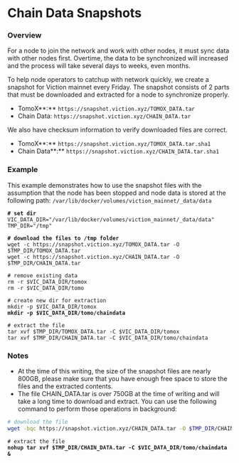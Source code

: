 # Chain Data Snapshots

### Overview

For a node to join the network and work with other nodes, it must sync data with other nodes first. Overtime, the data to be synchronized will increased and the process will take several days to weeks, even months.

To help node operators to catchup with network quickly, we create a snapshot for Viction mainnet every Friday. The snapshot consists of 2 parts that must be downloaded and extracted for a node to synchronize properly.

* TomoX**:** `https://snapshot.viction.xyz/TOMOX_DATA.tar`
* Chain Data: `https://snapshot.viction.xyz/CHAIN_DATA.tar`

We also have checksum information to verify downloaded files are correct.

* TomoX**:** `https://snapshot.viction.xyz/TOMOX_DATA.tar.sha1`
* Chain Data**:** `https://snapshot.viction.xyz/CHAIN_DATA.tar.sha1`

### Example

This example demonstrates how to use the snapshot files with the assumption that the node has been stopped and node data is stored at the following path: `/var/lib/docker/volumes/viction_mainnet/_data/data`

<pre class="language-bash"><code class="lang-bash"><strong># set dir
</strong>VIC_DATA_DIR="/var/lib/docker/volumes/viction_mainnet/_data/data"
TMP_DIR="/tmp"
<strong>
</strong><strong># download the files to /tmp folder
</strong>wget -c https://snapshot.viction.xyz/TOMOX_DATA.tar -O $TMP_DIR/TOMOX_DATA.tar
wget -c https://snapshot.viction.xyz/CHAIN_DATA.tar -O $TMP_DIR/CHAIN_DATA.tar

# remove existing data
rm -r $VIC_DATA_DIR/tomox
rm -r $VIC_DATA_DIR/tomo

# create new dir for extraction
mkdir -p $VIC_DATA_DIR/tomox
<strong>mkdir -p $VIC_DATA_DIR/tomo/chaindata
</strong>
# extract the file
tar xvf $TMP_DIR/TOMOX_DATA.tar -C $VIC_DATA_DIR/tomox
tar xvf $TMP_DIR/CHAIN_DATA.tar -C $VIC_DATA_DIR/tomo/chaindata
</code></pre>

### **Notes**

* At the time of this writing, the size of the snapshot files are nearly 800GB, please make sure that you have enough free space to store the files and the extracted contents.
* The file CHAIN\_DATA.tar is over 750GB at the time of writing and will take a long time to download and extract. You can use the following command to perform those operations in background:

```bash
# download the file
wget -bqc https://snapshot.viction.xyz/CHAIN_DATA.tar -O $TMP_DIR/CHAIN_DATA.tar
```

<pre class="language-bash"><code class="lang-bash"># extract the file
<strong>nohup tar xvf $TMP_DIR/CHAIN_DATA.tar -C $VIC_DATA_DIR/tomo/chaindata &#x26;
</strong></code></pre>

